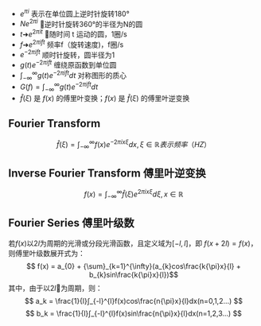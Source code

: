 * $e^{πi}$ 表示在单位圆上逆时针旋转180°
* $Ne^{2πi}$ 逆时针旋转360°的半径为N的圆
* $t ➜ e^{2πit}$ 随时间 t 运动的圆，1圈/s
* $f ➜ e^{2πift}$ 频率f（旋转速度)，f圈/s
* $e^{-2πift}$ 顺时针旋转，圆半径为1
* $g(t)e^{-2πift}$ 缠绕原函数到单位圆
* $∫_{-\infty}^{\infty}g(t)e^{-2πift}dt$ 对称图形的质心
* $G(f) = ∫_{-\infty}^{\infty}g(t)e^{-2πift}dt$
* ${\hat f}(\xi)$ 是 $f(x)$ 的傅里叶变换；$f(x)$ 是 ${\hat f}(\xi)$ 的傅里叶逆变换

## Fourier Transform
$$\hat{f}(\xi) = ∫_{-\infty}^{\infty}f(x)e^{-2πix\xi}dx, {\xi}{\in}{\mathbb{R}}  表示频率（HZ） $$

## Inverse Fourier Transform 傅里叶逆变换
$$f(x) = ∫_{-\infty}^{\infty}{\hat f}(\xi)e^{2πix\xi}d{\xi}, x{\in}{\mathbb{R}} $$


## Fourier Series 傅里叶级数
若$f(x)$以$2l$为周期的光滑或分段光滑函数，且定义域为$[-l,l]$，即 $f(x+2l) = f(x)$，则傅里叶级数展开式为：
$$ f(x) = a_{0} + {\sum}_{k=1}^{\infty}(a_{k}cos\frac{k{\pi}x}{l} + b_{k}sin\frac{k{\pi}x}{l})$$
其中，由于以$2l$为周期，则：
$$
a_k = \frac{1}{l}∫_{-l}^{l}f(x)cos\frac{n{\pi}x}{l}dx(n=0,1,2...)
$$
$$
b_k = \frac{1}{l}∫_{-l}^{l}f(x)sin\frac{n{\pi}x}{l}dx(n=1,2,3...)
$$